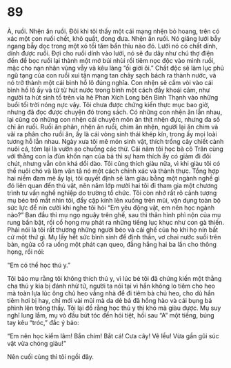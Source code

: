 # 89

À, ruồi. Nhện ăn ruồi. Đôi khi tôi thấy một cái mạng nhện bỏ hoang, trên có xác một con ruồi chết, khô quắt, đong đưa. Nhện ăn ruồi. Nó giăng lưới bẫy ngang bẫy dọc trong một xó tối tăm bẩn thỉu nào đó. Lưới nó có chất dính, dính được ruồi. Đợi cho ruồi dính vào lưới, nó sẽ đu dây như chú thợ điện đến để bọc ruồi lại thành một mớ búi nhùi rồi tiêm nọc độc vào mình ruồi, mặc cho nạn nhân vùng vẫy và kêu làng “ối giời ôi.” Chất độc sẽ làm lục phủ ngũ tạng của con ruồi xui tận mạng tan chảy sạch bách ra thành nước, và nó trở thành một cái bình hồ lô đúng nghĩa. Con nhện sẽ cắm vòi vào cái bình hồ lô ấy và từ từ hút nước trong bình một cách đầy khoái cảm, như người ta hút sinh tố trên vỉa hè Phan Xích Long bên Bình Thạnh vào những buổi tối trời nóng nực vậy. Tôi chưa được chứng kiến thực mục bao giờ, nhưng đã đọc được chuyện đó trong sách. Có những con nhện ăn lẫn nhau, lại cũng có những con nhện cái chuyên môn ăn thịt nhện đực, nhưng đa số chỉ ăn ruồi. Ruồi ăn phân, nhện ăn ruồi, chim ăn nhện, người lại ăn chim và vãi ra phân cho ruồi ăn, ấy là cái vòng sinh thái khép kín, trong ấy mọi loài tương hỗ lẫn nhau. Ngày xưa tôi mê món sinh vật, thích trồng cây chiết cành nuôi cá, tóm lại là vườn ao chuồng các thứ. Cái năm tôi học bà cô Trân cùng với thằng con ỉa đùn khốn nạn của bả thì sự ham thích ấy có giảm đi đôi chút, nhưng vẫn còn khá dồi dào. Tôi cũng thích giàu nữa, vì khi giàu tôi có thể nuôi chó và làm văn tả nó một cách chính xác và thành thực. Tổng hợp hai niềm đam mê ấy lại, tôi quyết định sẽ làm giàu bằng một ngành nghề gì đó liên quan đến thú vật, nên năm lớp mười hai tôi đi tham gia một chương trình tư vấn nghề nghiệp do trường tổ chức. Tôi còn nhớ rất rõ cảnh tượng mụ béo trố mắt nhìn tôi, đẩy cặp kính lên xuống trên mũi, vận dụng toàn bộ sức lực để nín cười khi nghe tôi hỏi “Em yêu động vật, em nên học ngành nào?” Ban đầu thì mụ ngọ nguậy trên ghế, sau thì thân hình phì nộn của mụ rung bần bật, rồi cổ họng mụ phát ra những tiếng lục khục như con gà thiến. Phải nói là tôi rất thương những người béo và cái ghế của họ khi họ nín bất cứ một thứ gì. Mụ lấy hết sức bình sinh để định thần, vơ chai nước suối trên bàn, ngửa cổ ra uống một phát cạn queo, đằng hắng hai ba lần cho thông họng, rồi nói:

“Em có thể học thú y.”

Tôi bảo mụ rằng tôi không thích thú y, vì lúc bé tôi đã chứng kiến một thằng cha thú y kia bị đánh nhừ tử, người ta nói tại vì hắn không lo tiêm cho heo mà toàn lựa lúc ông chủ heo vắng nhà để đi tiêm bà chủ heo, cho dù hắn tiêm hơi bị hay, chỉ mới vài mũi mà da dẻ bả đã hồng hào và cái bụng bả phình lên trông thấy. Tôi lại đồ rằng học thú y thì khó mà giàu được. Mụ suy nghĩ lung lắm, mụ vò đầu bứt tóc đến hói tiệt, hồi sau “A” một tiếng, búng tay kêu “tróc,” đắc ý bảo:

“Em nên học kiểm lâm! Bắn chim! Bắt cá! Cưa cây! Vê lều! Vừa gần gũi súc vật vừa chóng giàu!”

Nên cuối cùng thì tôi ngồi đây.
